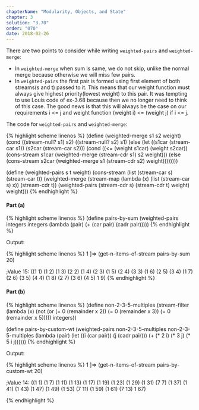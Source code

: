 ```yaml
---
chapterName: "Modularity, Objects, and State"
chapter: 3
solution: "3.70"
order: "070"
date: 2018-02-26 
---
```


There are two points to consider while writing `weighted-pairs` and `weighted-merge`:

- In `weighted-merge` when sum is same, we do not skip, unlike the normal merge because otherwise we will miss few pairs.
- In `weighted-pairs` the first pair is formed using first element of both streams(s and t) passed to it. This means that our weight function must always give highest priority(lowest weight) to this pair. It was tempting to use Louis code of ex-3.68 because then we no longer need to think of this case. The good news is that this will always be the case on our requirements i <= j and weight function (weight i) <= (weight j) if i <= j.

The code for `weighted-pairs` and `weighted-merge`:

{% highlight scheme linenos %}
(define (weighted-merge s1 s2 weight)
  (cond ((stream-null? s1) s2)
        ((stream-null? s2) s1)
        (else
         (let ((s1car (stream-car s1))
               (s2car (stream-car s2)))
           (cond ((<= (weight s1car) (weight s2car))
                  (cons-stream s1car (weighted-merge (stream-cdr s1) s2 weight)))
                 (else
                  (cons-stream s2car (weighted-merge s1 (stream-cdr s2) weight))))))))

(define (weighted-pairs s t weight)
  (cons-stream
   (list (stream-car s) (stream-car t))
   (weighted-merge
    (stream-map (lambda (x) (list (stream-car s) x))
                (stream-cdr t))
    (weighted-pairs (stream-cdr s) (stream-cdr t) weight)
	weight)))
{% endhighlight %}

#### Part (a)

{% highlight scheme linenos %}
(define pairs-by-sum (weighted-pairs
					  integers
					  integers
					  (lambda (pair)
						(+ (car pair) (cadr pair)))))
{% endhighlight %}

Output:

{% highlight scheme linenos %}
1 ]=> (get-n-items-of-stream pairs-by-sum 20)

;Value 15: ((1 1) (1 2) (1 3) (2 2) (1 4) (2 3) (1 5) (2 4) (3 3) (1 6) (2 5) (3 4) (1 7) (2 6) (3 5) (4 4) (1 8) (2 7) (3 6) (4 5) 1 9)
{% endhighlight %}

#### Part (b)

{% highlight scheme linenos %}
(define non-2-3-5-multiples
  (stream-filter
   (lambda (x)
	 (not
	  (or
	   (= 0 (remainder x 2))
	   (= 0 (remainder x 3))
	   (= 0 (remainder x 5)))))
   integers))

(define pairs-by-custom-wt (weighted-pairs
							non-2-3-5-multiples
							non-2-3-5-multiples
							(lambda (pair)
							  (let ((i (car pair))
									(j (cadr pair)))
							  (+ (* 2 i) (* 3 j) (* 5 i j))))))
{% endhighlight %}

Output:

{% highlight scheme linenos %}
1 ]=> (get-n-items-of-stream pairs-by-custom-wt 20)

;Value 14: ((1 1) (1 7) (1 11) (1 13) (1 17) (1 19) (1 23) (1 29) (1 31) (7 7) (1 37) (1 41) (1 43) (1 47) (1 49) (1 53) (7 11) (1 59) (1 61) (7 13) 1 67)

{% endhighlight %}
